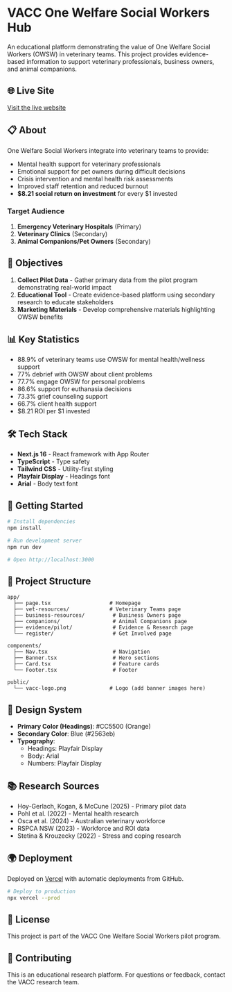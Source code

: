 # VACC One Welfare Social Workers Hub

An educational platform demonstrating the value of One Welfare Social Workers (OWSW) in veterinary teams. This project provides evidence-based information to support veterinary professionals, business owners, and animal companions.

## 🌐 Live Site

[Visit the live website](https://vacc-owsw-hub.vercel.app)

## 📋 About

One Welfare Social Workers integrate into veterinary teams to provide:
- Mental health support for veterinary professionals
- Emotional support for pet owners during difficult decisions
- Crisis intervention and mental health risk assessments
- Improved staff retention and reduced burnout
- **$8.21 social return on investment** for every $1 invested

### Target Audience

1. **Emergency Veterinary Hospitals** (Primary)
2. **Veterinary Clinics** (Secondary)
3. **Animal Companions/Pet Owners** (Secondary)

## 🎯 Objectives

1. **Collect Pilot Data** - Gather primary data from the pilot program demonstrating real-world impact
2. **Educational Tool** - Create evidence-based platform using secondary research to educate stakeholders
3. **Marketing Materials** - Develop comprehensive materials highlighting OWSW benefits

## 📊 Key Statistics

- 88.9% of veterinary teams use OWSW for mental health/wellness support
- 77% debrief with OWSW about client problems
- 77.7% engage OWSW for personal problems
- 86.6% support for euthanasia decisions
- 73.3% grief counseling support
- 66.7% client health support
- $8.21 ROI per $1 invested

## 🛠️ Tech Stack

- **Next.js 16** - React framework with App Router
- **TypeScript** - Type safety
- **Tailwind CSS** - Utility-first styling
- **Playfair Display** - Headings font
- **Arial** - Body text font

## 🚀 Getting Started

```bash
# Install dependencies
npm install

# Run development server
npm run dev

# Open http://localhost:3000
```

## 📁 Project Structure

```
app/
  ├── page.tsx                   # Homepage
  ├── vet-resources/             # Veterinary Teams page
  ├── business-resources/         # Business Owners page
  ├── companions/                 # Animal Companions page
  ├── evidence/pilot/             # Evidence & Research page
  └── register/                   # Get Involved page

components/
  ├── Nav.tsx                     # Navigation
  ├── Banner.tsx                  # Hero sections
  ├── Card.tsx                    # Feature cards
  └── Footer.tsx                  # Footer

public/
  └── vacc-logo.png              # Logo (add banner images here)
```

## 🎨 Design System

- **Primary Color (Headings)**: #CC5500 (Orange)
- **Secondary Color**: Blue (#2563eb)
- **Typography**: 
  - Headings: Playfair Display
  - Body: Arial
  - Numbers: Playfair Display

## 📚 Research Sources

- Hoy-Gerlach, Kogan, & McCune (2025) - Primary pilot data
- Pohl et al. (2022) - Mental health research
- Osca et al. (2024) - Australian veterinary workforce
- RSPCA NSW (2023) - Workforce and ROI data
- Stetina & Krouzecky (2022) - Stress and coping research

## 🌍 Deployment

Deployed on [Vercel](https://vercel.com) with automatic deployments from GitHub.

```bash
# Deploy to production
npx vercel --prod
```

## 📝 License

This project is part of the VACC One Welfare Social Workers pilot program.

## 🤝 Contributing

This is an educational research platform. For questions or feedback, contact the VACC research team.
